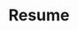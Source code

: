 ---
title: Resume
type: resume
menu: 
  main:
    title: Resume
    url: "/resume"
    weight: 30
---